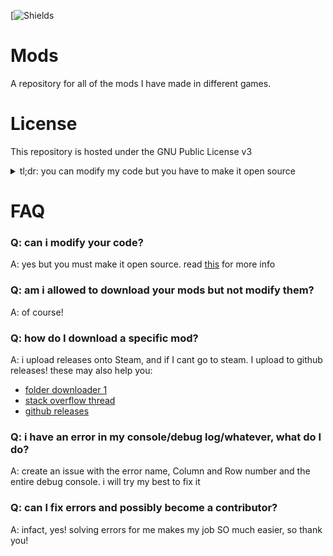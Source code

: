 [![Shields](https://img.shields.io/github/issues/Just-a-Unity-Dev/mods)

# Mods
A repository for all of the mods I have made in different games.


# License
This repository is hosted under the GNU Public License v3
<details>
  <summary>tl;dr: you can modify my code but you have to make it open source</summary>
  This repository (and all my mods) are hosted under the GNU Public License v3. You are able to download, use and modify my code as long as you do not distribute closed source versions. This means if you modify my code, you MUST make it open source.
</details>

# FAQ

### Q: can i modify your code?

A: yes but you must make it open source. read [this](#license) for more info

### Q: am i allowed to download your mods but not modify them?

A: of course!

### Q: how do I download a specific mod?

A: i upload releases onto Steam, and if I cant go to steam. I upload to github releases! these may also help you:
- [folder downloader 1](https://download-directory.github.io/)
- [stack overflow thread](https://stackoverflow.com/questions/7106012/download-a-single-folder-or-directory-from-a-github-repo)
- [github releases](https://github.com/Just-a-Unity-Dev/mods/releases)

### Q: i have an error in my console/debug log/whatever, what do I do?

A: create an issue with the error name, Column and Row number and the entire debug console. i will try my best to fix it

### Q: can I fix errors and possibly become a contributor?

A: infact, yes! solving errors for me makes my job SO much easier, so thank you!

